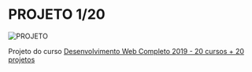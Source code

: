 # PROJETO 1/20

![PROJETO](https://github.com/Darlley/starting-Frontend/blob/master/Udemy/DesenvolvimentoWebCompleto2019/PrimeiroProjeto/imagens/projeto3.PNG?raw=true)

Projeto do curso [Desenvolvimento Web Completo 2019 - 20 cursos + 20 projetos](https://www.udemy.com/course/web-completo/)	
